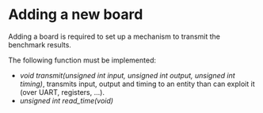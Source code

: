 # Adding a new board

Adding a board is required to set up a mechanism to transmit the benchmark results.

The following function must be implemented:
- *void transmit(unsigned int input, unsigned int output, unsigned int timing)*, transmits input, output and timing to an entity than can exploit it (over UART, registers, ...).
- *unsigned int read_time(void)*
